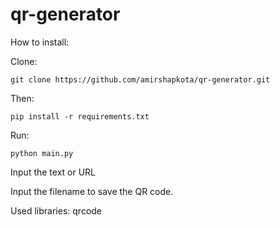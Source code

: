 # qr-generator

How to install:

Clone:

`git clone https://github.com/amirshapkota/qr-generator.git`

Then:

`pip install -r requirements.txt`

Run:

`python main.py`

Input the text or URL

Input the filename to save the QR code.

Used libraries: qrcode
